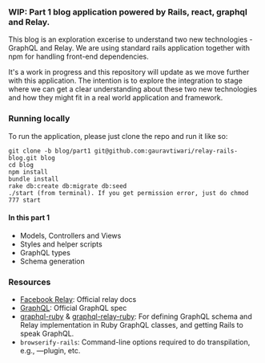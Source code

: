 ### WIP: Part 1 blog application powered by Rails, react, graphql and Relay.

This blog is an exploration excerise to understand two new technologies - GraphQL and Relay. We are using standard rails application together with npm for handling front-end dependencies.

It's a work in progress and this repository will update as we move further with this application. The intention is to explore the integration to stage where we can get a clear understanding about these two new technologies and how they might fit in a real world application and framework.

### Running locally
To run the application, please just clone the repo and run it like so:

```
git clone -b blog/part1 git@github.com:gauravtiwari/relay-rails-blog.git blog
cd blog
npm install
bundle install
rake db:create db:migrate db:seed
./start (from terminal). If you get permission error, just do chmod 777 start
```

#### In this part 1
* Models, Controllers and Views
* Styles and helper scripts
* GraphQL types
* Schema generation

### Resources

* [Facebook Relay](https://facebook.github.io/relay/): Official relay docs
* [GraphQL](http://facebook.github.io/graphql/): Official GraphQL spec
* [graphql-ruby](https://github.com/rmosolgo/graphql-ruby) & [graphql-relay-ruby](https://github.com/rmosolgo/graphql-relay-ruby): For defining GraphQL schema and Relay implementation in Ruby GraphQL classes, and getting Rails to speak GraphQL.
* ```browserify-rails```: Command-line options required to do transpilation, e.g., —plugin, etc.

